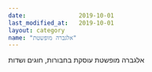 ```yaml
---
date:               2019-10-01
last_modified_at:   2019-10-01
layout: category
name: "אלגברה מופשטת"
---
```

אלגברה מופשטת עוסקת בחבורות, חוגים ושדות